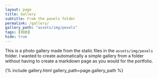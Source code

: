 ```yaml
---
layout: page
title: Gallery
subtitle: From the pexels folder
permalink: /gallery/
gallery_path: "assets/img/pexels"
tags: [相册]
hide: true
---
```


This is a photo gallery made from the static files in the `assets/img/pexels` folder. 
I wanted to create automatically a simple gallery from a folder without having to create a markdown page as you would for the portfolio.


{% include gallery.html gallery_path=page.gallery_path %}